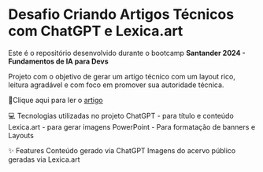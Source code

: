 # Desafio Criando Artigos Técnicos com ChatGPT e Lexica.art

Este é o repositório desenvolvido durante o bootcamp **Santander 2024 - Fundamentos de IA para Devs** 

Projeto com o objetivo de gerar um artigo técnico com um layout rico, leitura agradável e com foco em promover sua autoridade técnica.

📕Clique aqui para ler o [artigo](https://web.dio.me/articles/dominando-o-universo-de-data-science-com-python-um-mergulho-profundo-em-numpy-pandas-e-matplotlib?back=%2Farticles&open-modal=true&page=1&order=oldest)

💻 Tecnologias utilizadas no projeto
ChatGPT - para título e conteúdo
Lexica.art - para gerar imagens
PowerPoint - Para formatação de banners e Layouts

✨ Features
Conteúdo gerado via ChatGPT
Imagens do acervo público geradas via Lexica.art
